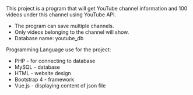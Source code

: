 This project is a program that will get YouTube channel information and 100 videos under this channel using YouTube API.

* The program can save multiple channels.
* Only videos belonging to the channel will show.
* Database name: youtube_db

Programming Language use for the project:
* PHP - for connecting to database
* MySQL - database
* HTML - website design
* Bootstrap 4 - framework
* Vue.js - displaying content of json file




